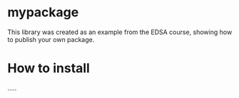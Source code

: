 # mypackage
This library was created as an example from the EDSA course, showing how to publish your own package.

# How to install
.....